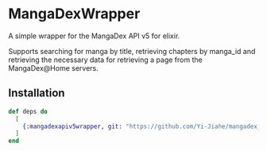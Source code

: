 # MangaDexWrapper

A simple wrapper for the MangaDex API v5 for elixir.

Supports searching for manga by title, retrieving chapters by manga_id and retrieving the necessary data for retrieving a page from the MangaDex@Home servers.

## Installation

```elixir
def deps do
  [
    {:mangadexapiv5wrapper, git: "https://github.com/Yi-Jiahe/mangadex_api_v5_wrapper.git", tag: "v0.1.0"}
  ]
end
```
